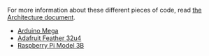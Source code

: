 For more information about these different pieces of code, read [the Architecture document](../docs/architecture.md).

- [Arduino Mega](mega/README.md)
- [Adafruit Feather 32u4](feather/README.md)
- [Raspberry Pi Model 3B](raspberry/README.md)
